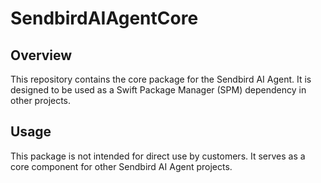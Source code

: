 # SendbirdAIAgentCore

## Overview

This repository contains the core package for the Sendbird AI Agent. It is designed to be used as a Swift Package Manager (SPM) dependency in other projects.

## Usage

This package is not intended for direct use by customers. It serves as a core component for other Sendbird AI Agent projects.
